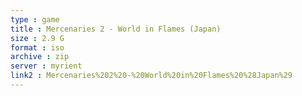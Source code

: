 ```yaml
---
type : game
title : Mercenaries 2 - World in Flames (Japan)
size : 2.9 G
format : iso
archive : zip
server : myrient
link2 : Mercenaries%202%20-%20World%20in%20Flames%20%28Japan%29
---
```

